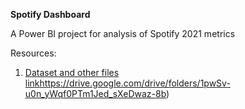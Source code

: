 **Spotify Dashboard**

A Power BI project for analysis of Spotify 2021 metrics

Resources:
1. [Dataset and other files link](https://drive.google.com/drive/folders/1pwSv-u0n_yWqf0PTm1Jed_sXeDwaz-8b)https://drive.google.com/drive/folders/1pwSv-u0n_yWqf0PTm1Jed_sXeDwaz-8b)
